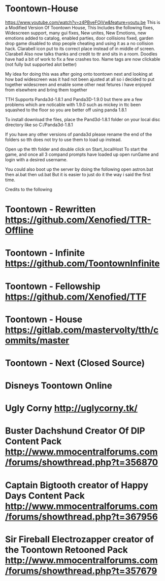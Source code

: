 # Toontown-House 
https://www.youtube.com/watch?v=z4PBveFOjVw&feature=youtu.be
This is a Modified Version Of Toontown House, This Includes the following fixes, Widescreen support, many gui fixes, New unites, New Emotions, new emotions added to catalog, enabled parties, door collisions fixed, garden drop game disabled to stop people cheating and using it as a no collision hack. Clarabell icon put to its correct place instead of in middle of screen. Clarabell Also now talks thanks and credit to ttr and sits in a room. Doodles have had a bit of work to fix a few crashes too. Name tags are now clickable (not fully but supported alot better)


My idea for doing this was after going onto toontown next and looking at how bad widescreen was it had not been ajusted at all so i decided to put together widescreen and enable some other neat fetures i have enjoyed from elsewhere and bring them together 


TTH Supports Panda3d-1.8.1 and Panda3D-1.9.0 but there are a few problems which are noticable with 1.9.0 such as mickey in ttc been squashed to the floor so you are better off using panda 1.8.1


To install download the files, place the Pand3d-1.8.1 folder on your local disc directory like so C:/Panda3d-1.8.1


If you have any other versions of panda3d please rename the end of the folders so tth does not try to use them to load up instead.


Open up the tth folder and double click on Start_localHost To start the game, 
and once all 3 compand prompts have loaded up open 
runGame and login with a desired username.



You could also boot up the server by doing the following
open astron.bat
then ai.bat
then ud.bat 
But it is easier to just do it the way i said the first time.

Credits to the following

# Toontown - Rewritten https://github.com/Xenofied/TTR-Offline
# Toontown - Infinite https://github.com/ToontownInfinite
# Toontown - Fellowship https://github.com/Xenofied/TTF
# Toontown - House https://gitlab.com/mastervolty/tth/commits/master
# Toontown - Next (Closed Source)
# Disneys Toontown Online 
# Ugly Corny http://uglycorny.tk/
# Buster Dachshund Creator Of DIP Content Pack http://www.mmocentralforums.com/forums/showthread.php?t=356870
#	Captain Bigtooth creator of Happy Days Content Pack http://www.mmocentralforums.com/forums/showthread.php?t=367956
# Sir Fireball Electrozapper creator of the Toontown Retooned Pack http://www.mmocentralforums.com/forums/showthread.php?t=357679
